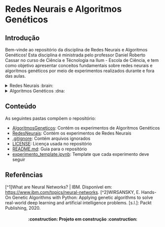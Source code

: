# Redes Neurais e Algoritmos Genéticos
[](https://img.shields.io/badge/LICENSE-GNU%20General%20Public%20License%20v3.0-blue)

## Introdução
Bem-vinde ao repositório da disciplina de Redes Neurais e Algoritmos Genéticos!
Esta disciplina é ministrada pelo professor Daniel Roberto Cassar no curso de Ciência e Técnologia na Ilum - Escola de Ciência, e tem como objetivo apresentar conceitos fundamentais sobre redes neurais e algoritmos genéticos por meio de experimentos realizados durante e fora das aulas.


<details>

<summary>Redes Neurais :brain:</summary>
    São estruturas inspirados no cérebro humano, imitando a maneira como os neurônios biológicos sinalizam uns aos outros. As redes neurais são compostas por camadas de nós, contendo uma camada de entrada, uma ou mais camadas ocultas e uma camada de saída. Cada nó, ou neurônio artificial, se conecta a outro e tem um peso e limite associados. Se a saída de qualquer nó individual estiver acima do valor limite especificado, esse nó é ativado, enviando dados para a próxima camada da rede. Caso contrário, nenhum dado é repassado para a próxima camada da rede. As redes neurais dependem de dados de treinamento para aprender e melhorar sua precisão ao longo do tempo. No entanto, uma vez que esses algoritmos de aprendizado são ajustados para precisão, eles são ferramentas poderosas em ciência da computação e inteligência artificial, permitindo classificar e agrupar dados em alta velocidade.[^1]
</details>

<details>

<summary>Algoritmos Genéticos :dna:</summary>
    Os algoritmos genéticos são uma família de algoritmos de busca inspirados nos princípios da evolução da natureza. Ao simular o processo de seleção natural e reprodução, eles são capazes de gerar soluções de alta qualidade para diversos problemas relacionados à busca, otimização e aprendizado. A sua analogia com a evolução natural permite que os algoritmos genéticos superem os desafios encontrados pelos algoritmos de busca e otimização convencionais, principalmente em problemas com uma grande quantidade de parâmetros e representações matemáticas complexas.[^2]
</details>

## Conteúdo
As seguintes pastas compõem o repositório:
- [AlgoritmosGeneticos](https://github.com/Marihbn/Redes-Neurais/tree/main/AlgoritmosGeneticos): Contém os experimentos de Algoritmos Genéticos
- [RedesNeurais](https://github.com/Marihbn/Redes-Neurais/tree/main/RedesNeurais): Contém os experimentos de Redes Neurais
- [.gitignore](https://github.com/Marihbn/Redes-Neurais/blob/main/.gitignore): Contém arquivos ignorados
- [LICENSE](https://github.com/Marihbn/Redes-Neurais/blob/main/LICENSE): Licença usada no repositório
- [README.md](https://github.com/Marihbn/Redes-Neurais/blob/main/README.md): Guia para o repositório
- [experimento_template.ipynb](https://github.com/Marihbn/Redes-Neurais/blob/main/experimento_template.ipynb): Template que cada experimento deve seguir

## Referências
[^1]What are Neural Networks? | IBM. Disponível em: https://www.ibm.com/topics/neural-networks.
[^2]WIRSANSKY, E. Hands-On Genetic Algorithms with Python: Applying genetic algorithms to solve real-world deep learning and artificial intelligence problems. [s.l.]: Packt Publishing, 2020.

<h4 align="center"> 
    :construction:  Projeto em construção  :construction:
</h4>